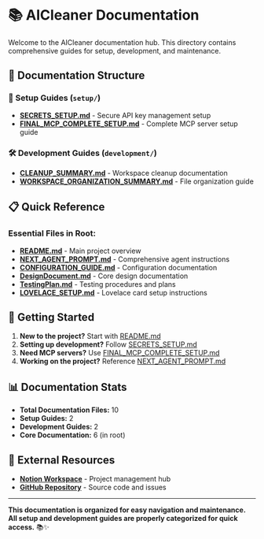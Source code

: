# 📚 AICleaner Documentation

Welcome to the AICleaner documentation hub. This directory contains comprehensive guides for setup, development, and maintenance.

## 📁 Documentation Structure

### **🚀 Setup Guides** (`setup/`)
- **[SECRETS_SETUP.md](setup/SECRETS_SETUP.md)** - Secure API key management setup
- **[FINAL_MCP_COMPLETE_SETUP.md](setup/FINAL_MCP_COMPLETE_SETUP.md)** - Complete MCP server setup guide

### **🛠️ Development Guides** (`development/`)
- **[CLEANUP_SUMMARY.md](development/CLEANUP_SUMMARY.md)** - Workspace cleanup documentation
- **[WORKSPACE_ORGANIZATION_SUMMARY.md](development/WORKSPACE_ORGANIZATION_SUMMARY.md)** - File organization guide

## 📋 Quick Reference

### **Essential Files in Root:**
- **[README.md](../README.md)** - Main project overview
- **[NEXT_AGENT_PROMPT.md](../NEXT_AGENT_PROMPT.md)** - Comprehensive agent instructions
- **[CONFIGURATION_GUIDE.md](../CONFIGURATION_GUIDE.md)** - Configuration documentation
- **[DesignDocument.md](../DesignDocument.md)** - Core design documentation
- **[TestingPlan.md](../TestingPlan.md)** - Testing procedures and plans
- **[LOVELACE_SETUP.md](../LOVELACE_SETUP.md)** - Lovelace card setup instructions

## 🎯 Getting Started

1. **New to the project?** Start with [README.md](../README.md)
2. **Setting up development?** Follow [SECRETS_SETUP.md](setup/SECRETS_SETUP.md)
3. **Need MCP servers?** Use [FINAL_MCP_COMPLETE_SETUP.md](setup/FINAL_MCP_COMPLETE_SETUP.md)
4. **Working on the project?** Reference [NEXT_AGENT_PROMPT.md](../NEXT_AGENT_PROMPT.md)

## 📊 Documentation Stats

- **Total Documentation Files:** 10
- **Setup Guides:** 2
- **Development Guides:** 2
- **Core Documentation:** 6 (in root)

## 🔗 External Resources

- **[Notion Workspace](https://www.notion.so/AICleaner-Development-Hub-2202353b33e480149b1fd31d4cbb309d)** - Project management hub
- **[GitHub Repository](https://github.com/sporebattyl/Aiclean)** - Source code and issues

---

**This documentation is organized for easy navigation and maintenance. All setup and development guides are properly categorized for quick access.** 📚✨
